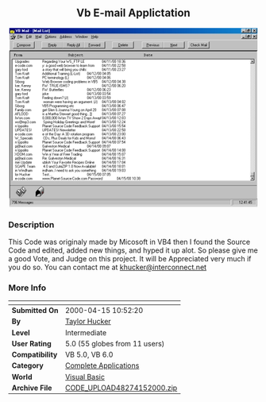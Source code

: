 ﻿<div align="center">

## Vb E\-mail Applictation

<img src="PIC2000415134934178.jpg">
</div>

### Description

This Code was originaly made by Micosoft in VB4 then I found the Source Code and edited, added new things, and hyped it up alot. So please give me a good Vote, and Judge on this project. It will be Appreciated very much if you do so. You can contact me at khucker@interconnect.net
 
### More Info
 


<span>             |<span>
---                |---
**Submitted On**   |2000-04-15 10:52:20
**By**             |[Taylor Hucker](https://github.com/Planet-Source-Code/PSCIndex/blob/master/ByAuthor/taylor-hucker.md)
**Level**          |Intermediate
**User Rating**    |5.0 (55 globes from 11 users)
**Compatibility**  |VB 5\.0, VB 6\.0
**Category**       |[Complete Applications](https://github.com/Planet-Source-Code/PSCIndex/blob/master/ByCategory/complete-applications__1-27.md)
**World**          |[Visual Basic](https://github.com/Planet-Source-Code/PSCIndex/blob/master/ByWorld/visual-basic.md)
**Archive File**   |[CODE\_UPLOAD48274152000\.zip](https://github.com/Planet-Source-Code/taylor-hucker-vb-e-mail-applictation__1-7297/archive/master.zip)









